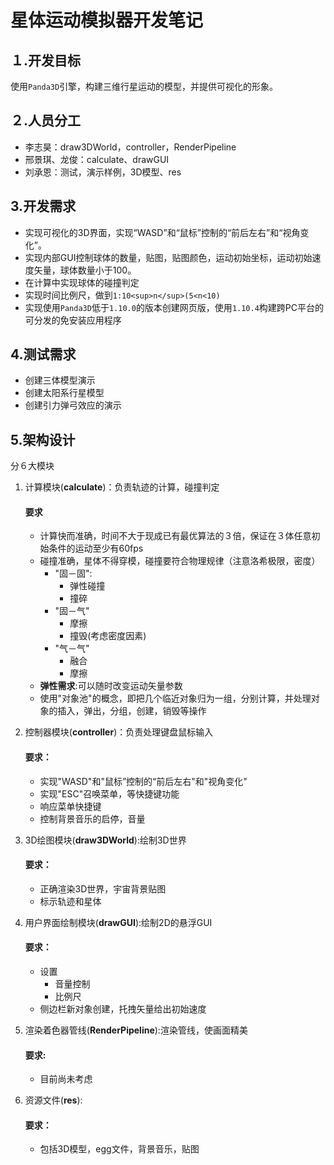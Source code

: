 <!--
* @Author: Alicespace
* @Date: 2019-11-18 08:28:36
 * @LastEditTime: 2019-11-18 13:37:57
-->

# 星体运动模拟器开发笔记

## １.开发目标

使用```Panda3D```引擎，构建三维行星运动的模型，并提供可视化的形象。

## ２.人员分工
- 李志昊：draw3DWorld，controller，RenderPipeline
- 邢景琪、龙俊：calculate、drawGUI
- 刘承恩：测试，演示样例，3D模型、res

## 3.开发需求

- 实现可视化的3D界面，实现“WASD”和“鼠标”控制的“前后左右”和“视角变化”。
- 实现内部GUI控制球体的数量，贴图，贴图颜色，运动初始坐标，运动初始速度矢量，球体数量小于$100$。
- 在计算中实现球体的碰撞判定
- 实现时间比例尺，做到```1:10<sup>n</sup>(5<n<10)```
- 实现使用```Panda3D```低于```1.10.0```的版本创建网页版，使用```1.10.4```构建跨PC平台的可分发的免安装应用程序

## 4.测试需求

- 创建三体模型演示
- 创建太阳系行星模型
- 创建引力弹弓效应的演示

## 5.架构设计
  
分６大模块

1. 计算模块(**calculate**)：负责轨迹的计算，碰撞判定

	#### 要求
	- 计算快而准确，时间不大于现成已有最优算法的３倍，保证在３体任意初始条件的运动至少有60fps
	- 碰撞准确，星体不得穿模，碰撞要符合物理规律（注意洛希极限，密度）
		- "固－固":
			- 弹性碰撞
			- 撞碎
		- "固－气"
			- 摩擦
			- 撞毁(考虑密度因素)
		- "气－气"
			- 融合
			- 摩擦
	- **弹性需求**:可以随时改变运动矢量参数
	- 使用"对象池"的概念，即把几个临近对象归为一组，分别计算，并处理对象的插入，弹出，分组，创建，销毁等操作
	  
2. 控制器模块(**controller**)：负责处理键盘鼠标输入
	#### 要求：
	- 实现"WASD"和"鼠标”控制的“前后左右"和"视角变化"	
	- 实现"ESC"召唤菜单，等快捷键功能
	- 响应菜单快捷键  
	- 控制背景音乐的启停，音量
	  
3. 3D绘图模块(**draw3DWorld**):绘制3D世界
	#### 要求：
	- 正确渲染3D世界，宇宙背景贴图  
	- 标示轨迹和星体
	  
4. 用户界面绘制模块(**drawGUI**):绘制2D的悬浮GUI
	#### 要求：
	- 设置
		- 音量控制
		- 比例尺
	- 侧边栏新对象创建，托拽矢量给出初始速度
5. 渲染着色器管线(**RenderPipeline**):渲染管线，使画面精美
	#### 要求:
	- 目前尚未考虑
6. 资源文件(**res**):
	#### 要求：
	- 包括3D模型，egg文件，背景音乐，贴图